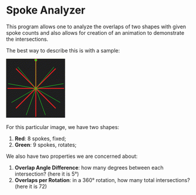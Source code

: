 # Spoke Analyzer

This program allows one to analyze the overlaps of two shapes with given spoke counts and also allows for creation of an
animation to demonstrate the intersections.

The best way to describe this is with a sample:

[![A rotational diagram][1]][1]

For this particular image, we have two shapes:

1. **Red**: 8 spokes, fixed;
2. **Green**: 9 spokes, rotates;

We also have two properties we are concerned about:

1. **Overlap Angle Difference**: how many degrees between each intersection? (here it is 5°)
2. **Overlaps per Rotation**: in a 360° rotation, how many total intersections? (here it is 72)

  [1]: Sample.gif
